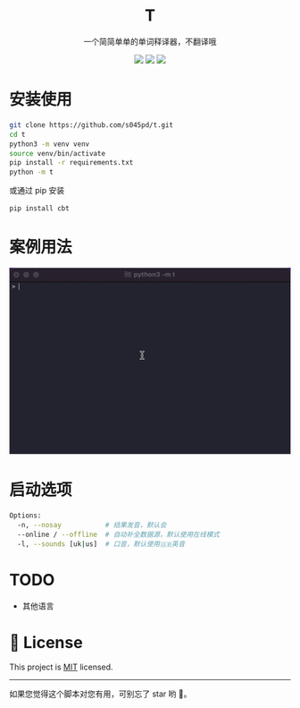 <p align="center">
    <!-- <img src="medias/main.gif"/> -->
    <h1 align="center" >T</h1>
    <p align="center">一个简简单单的单词释译器，不翻译哦</p>
        <p align="center">
    <a href="https://app.codacy.com/manual/s045pd/t?utm_source=github.com&utm_medium=referral&utm_content=s045pd/t&utm_campaign=Badge_Grade_Dashboard"><img src="https://api.codacy.com/project/badge/Grade/f00d1d69a99346038d14df4bec303034"/></a>
    <a target="_blank" href="https://www.python.org/downloads/" title="Python version"><img src="https://img.shields.io/badge/python-%3E=_3.8-green.svg"></a>
    <a target="_blank" href="LICENSE" title="License: MIT"><img src="https://img.shields.io/badge/License-MIT-blue.svg"></a>
</p>

# 安装使用

```sh
git clone https://github.com/s045pd/t.git
cd t
python3 -m venv venv
source venv/bin/activate
pip install -r requirements.txt
python -m t
```

或通过 pip 安装

```bash
pip install cbt
```

# 案例用法

![](./data/example.gif)

# 启动选项

```bash
Options:
  -n, --nosay           # 结果发音，默认会
  --online / --offline  # 自动补全数据源，默认使用在线模式
  -l, --sounds [uk|us]  # 口音，默认使用🇬🇧英音
```

# TODO

- 其他语言

# 📝 License

This project is [MIT](https://github.com/s045pd/t/blob/master/LICENSE) licensed.

---

如果您觉得这个脚本对您有用，可别忘了 star 哟 🐶。
